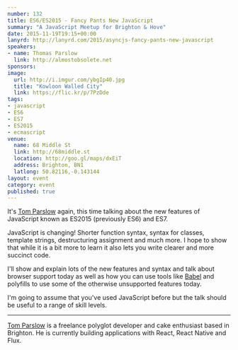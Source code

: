 ```yaml
---
number: 132
title: ES6/ES2015 - Fancy Pants New JavaScript
summary: "A JavaScript Meetup for Brighton & Hove"
date: 2015-11-19T19:15+00:00
lanyrd: http://lanyrd.com/2015/asyncjs-fancy-pants-new-javascript
speakers:
- name: Thomas Parslow
  link: http://almostobsolete.net
sponsors:
image:
  url: http://i.imgur.com/ybgIp40.jpg
  title: "Kowloon Walled City"
  link: https://flic.kr/p/7PzDde
tags:
- javascript
- ES6
- ES7
- ES2015
- ecmascript
venue:
  name: 68 Middle St
  link: http://68middle.st
  location: http://goo.gl/maps/dxEiT
  address: Brighton, BN1
  latlong: 50.82116,-0.143144
layout: event
category: event
published: true
---
```


It's [Tom Parslow][tom] again, this time talking about the new features of JavaScript known as ES2015 (previously ES6) and ES7.

JavaScript is changing! Shorter function syntax, syntax for classes,
template strings, destructuring assignment and much more. I hope to show that while it is
a bit more to learn it also lets you write clearer and more succinct
code.

I'll show and explain lots of the new features and syntax and talk
about browser support today as well as how you can use tools like
[Babel][babel] and polyfills to use some of the otherwise unsupported
features today.

I'm going to assume that you've used JavaScript before but the talk should be useful to a range of skill levels.

***

[Tom Parslow][tom] is a freelance polyglot developer and cake enthusiast based in Brighton. He is currently building applications with React, React Native and Flux.

[tom]: http://almostobsolete.net
[babel]: https://babeljs.io/